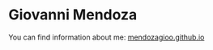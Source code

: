 # Giovanni Mendoza

You can find information about me:
[mendozagioo.github.io](http://mendozagioo.github.io)
